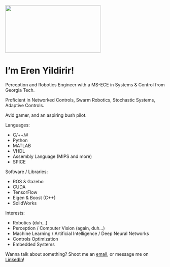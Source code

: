 <img src="YBqg9JG.gif" height=150 width = 300/> 

<h1> I’m Eren Yildirir! </h1>

Perception and Robotics Engineer with a MS-ECE in Systems & Control from Georgia Tech.

Proficient in Networked Controls, Swarm Robotics, Stochastic Systems, Adaptive Controls.

Avid gamer, and an aspiring bush pilot.

Languages:
  - C/++/#
  - Python
  - MATLAB
  - VHDL
  - Assembly Language (MIPS and more)
  - SPICE

Software / Libraries:
  - ROS & Gazebo
  - CUDA
  - TensorFlow
  - Eigen & Boost (C++)
  - SolidWorks
  
 Interests:
  - Robotics (duh...)
  - Perception / Computer Vision (again, duh...)
  - Machine Learning / Artificial Intelligence / Deep Neural Networks
  - Controls Optimization
  - Embedded Systems

Wanna talk about something? Shoot me an [email](mailto:eren.yildirir@gmail.com), or message me on [LinkedIn](https://www.linkedin.com/in/eren-yildirir/)!

<!--- eyildirir/eyildirir is a ✨ special ✨ repository because its `README.md` (this file) appears on your GitHub profile.
You can click the Preview link to take a look at your changes. --->
